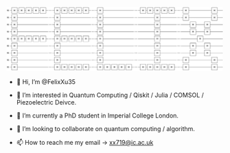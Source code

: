 ![name](./assets/name.png)



- 👋 Hi, I’m @FelixXu35

- 👀 I’m interested in Quantum Computing / Qiskit / Julia / COMSOL / Piezoelectric Deivce.
- 🌱 I’m currently a PhD student in Imperial College London.
- 💞️ I’m looking to collaborate on quantum computing / algorithm.
- 📫 How to reach me my email -> xx719@ic.ac.uk

<!---
FelixXu35/FelixXu35 is a ✨ special ✨ repository because its `README.md` (this file) appears on your GitHub profile.
You can click the Preview link to take a look at your changes.
--->
